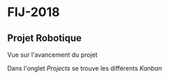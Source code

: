 # FIJ-2018
## Projet Robotique
Vue sur l'avancement du projet

Dans l'onglet *Projects* se trouve les différents *Kanban* 
